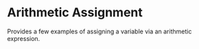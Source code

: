 # Arithmetic Assignment

Provides a few examples of assigning a variable via an arithmetic expression.
